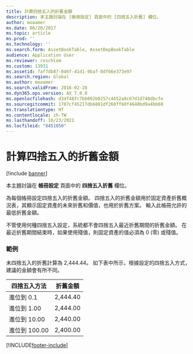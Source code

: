 ```yaml
---
title: 計算四捨五入的折舊金額
description: 本主題討論在 [帳冊設定] 頁面中的 [四捨五入折舊] 欄位。
author: moaamer
ms.date: 06/20/2017
ms.topic: article
ms.prod: ''
ms.technology: ''
ms.search.form: AssetBookTable, AssetDepBookTable
audience: Application User
ms.reviewer: roschlom
ms.custom: 13931
ms.assetid: faf7db87-046f-41d1-9baf-0df66e373e97
ms.search.region: Global
ms.author: moaamer
ms.search.validFrom: 2016-02-28
ms.dyn365.ops.version: AX 7.0.0
ms.openlocfilehash: d3df48fc7bb092b0257c4652a8c67d1d740dbcfe
ms.sourcegitcommit: 1707cf45217db6801df260ff60f4648bd9a4bb68
ms.translationtype: HT
ms.contentlocale: zh-TW
ms.lasthandoff: 10/23/2021
ms.locfileid: "8451050"
---
```

# <a name="round-off-amount-for-depreciation-calculations"></a>計算四捨五入的折舊金額

[!include [banner](../includes/banner.md)]

本主題討論在 **帳冊設定** 頁面中的 **四捨五入折舊** 欄位。

為每個帳冊設定四捨五入的折舊金額。 四捨五入的折舊金額用於固定資產折舊概況表，其顯示固定資產的未來折舊和價值，也用於折舊方案。 輸入此帳冊允許的最低折舊金額。 

不管使用何種四捨五入設定，系統都不會四捨五入最近折舊期間的折舊金額。 在最近折舊期間結束時，如果使用殘值，則固定資產的值必須為 0 (零) 或殘值。

### <a name="example"></a>範例

未四捨五入的折舊計算為 2,444.44。 如下表中所示，根據設定的四捨五入方式，建議的金額會有所不同。

| 四捨五入方法 | 折舊金額 |
|-----------------|---------------------|
| 進位到 0.1    | 2,444.40            |
| 進位到 1.00   | 2,444.00            |
| 進位到 10.00  | 2,440.00            |
| 進位到 100.00 | 2,400.00            |







[!INCLUDE[footer-include](../../includes/footer-banner.md)]
